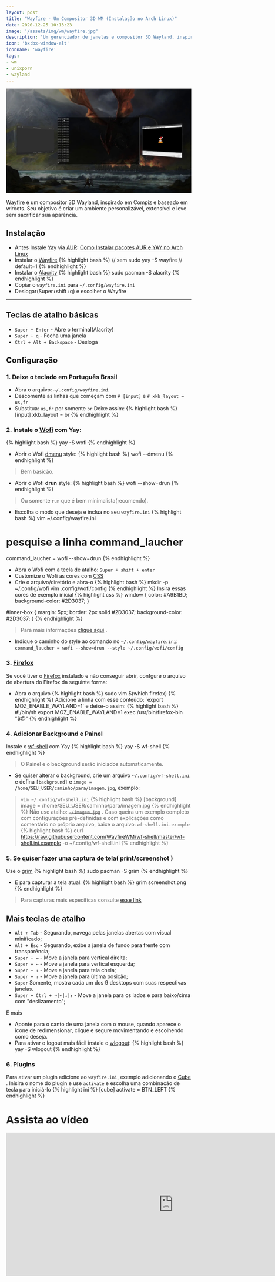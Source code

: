 ```yaml
---
layout: post
title: "Wayfire - Um Compositor 3D WM (Instalação no Arch Linux)"
date: 2020-12-25 10:13:23
image: '/assets/img/wm/wayfire.jpg'
description: 'Um gerenciador de janelas e compositor 3D Wayland, inspirado em Compiz e baseado em wlroots.'
icon: 'bx:bx-window-alt'
iconname: 'wayfire'
tags:
- wm
- unixporn
- wayland
---
```


![Wayfire - Um Compositor 3D WM (Instalação no Arch Linux)](/assets/img/wm/wayfire.jpg)

[Wayfire](https://wayfire.org/) é um compositor 3D Wayland, inspirado em Compiz e baseado em wlroots. Seu objetivo é criar um ambiente personalizável, extensível e leve sem sacrificar sua aparência.

## Instalação
+ Antes Instale [Yay](https://terminalroot.com.br/2020/12/como-instalar-pacotes-do-aur-via-yay-no-arch-linux.html) via [AUR](https://terminalroot.com.br/2020/12/como-instalar-pacotes-do-aur-via-yay-no-arch-linux.html): [Como Instalar pacotes AUR e YAY no Arch Linux](https://terminalroot.com.br/)
+ Instalar o [Wayfire](https://github.com/WayfireWM/wayfire)
{% highlight bash %}
// sem sudo
yay -S wayfire
// default=1
{% endhighlight %}
+ Instalar o [Alacrity](https://github.com/alacritty/alacritty)
{% highlight bash %}
sudo pacman -S alacrity
{% endhighlight %}
+ Copiar o `wayfire.ini` para `~/.config/wayfire.ini`
+ Deslogar(Super+shift+q) e escolher o Wayfire

---

## Teclas de atalho básicas
+ `Super + Enter` - Abre o terminal(Alacrity)
+ `Super + q` - Fecha uma janela
+ `Ctrl + Alt + Backspace` - Desloga 

## Configuração
### 1. Deixe o teclado em **Português Brasil**
+ Abra o arquivo: `~/.config/wayfire.ini`
+ Descomente as linhas que começam com `# [input]` e `# xkb_layout = us,fr` 
+ Substitua: `us,fr` por somente `br`
Deixe assim:
{% highlight bash %}
[input]
xkb_layout = br
{% endhighlight %}

### 2. Instale o [Wofi](https://hg.sr.ht/~scoopta/wofi) com Yay:
{% highlight bash %}
yay -S wofi
{% endhighlight %}
+ Abrir o Wofi [dmenu](https://tools.suckless.org/dmenu/) style:
{% highlight bash %}
wofi --dmenu
{% endhighlight %}
> Bem basicão.

+ Abrir o Wofi **drun** style:
{% highlight bash %}
wofi --show=drun
{% endhighlight %}
> Ou somente `run` que é bem minimalista(recomendo).

+ Escolha o modo que deseja e inclua no seu `wayfire.ini`
{% highlight bash %}
vim ~/.config/wayfire.ini
# pesquise a linha command_laucher
command_laucher = wofi --show=drun
{% endhighlight %}

+ Abra o Wofi com a tecla de atalho: `Super + shift + enter`
+ Customize o Wofi as cores com [CSS](https://terminalroot.com.br/css/)
+ Crie o arquivo/diretório e abra-o
{% highlight bash %}
mkdir -p ~/.config/wofi
vim .config/wofi/config
{% endhighlight %}
Insira essas cores de exemplo inicial
{% highlight css %}
window {
color: #A9B1BD;
background-color: #2D3037;
}

#inner-box {
margin: 5px;
border: 2px solid #2D3037;
background-color: #2D3037;
}
{% endhighlight %}
> Para mais informações [clique aqui](https://cloudninja.pw/docs/wofi.html) .
+ Indique o caminho do style ao comando no `~/.config/wayfire.ini`: `command_laucher = wofi --show=drun --style ~/.config/wofi/config`

### 3. [Firefox](https://terminalroot.com.br/2016/04/lista-com-28-navegadores-para-linux.html)
Se você tiver o [Firefox](https://terminalroot.com.br/2020/08/como-abrir-arquivos-markdown-com-extensao-md-no-firefox.html) instalado e não conseguir abrir, confgure o arquivo de abertura do Firefox da seguinte forma:
+ Abra o arquivo
{% highlight bash %}
sudo vim $(which firefox)
{% endhighlight %}
Adicione a linha com esse conteúdo: `export MOZ_ENABLE_WAYLAND=1` e deixe-o assim:
{% highlight bash %}
#!/bin/sh
export MOZ_ENABLE_WAYLAND=1
exec /usr/bin/firefox-bin "$@"
{% endhighlight %}

### 4. Adicionar Background e Painel
Instale o [wf-shell](https://github.com/WayfireWM/wf-shell) com Yay
{% highlight bash %}
yay -S wf-shell
{% endhighlight %}
> O Painel e o background serão iniciados automaticamente.

+ Se quiser alterar o background, crie um arquivo `~/.config/wf-shell.ini` e defina `[background]` e `image = /home/SEU_USER/caminho/para/imagem.jpg`, exemplo:
> `vim ~/.config/wf-shell.ini`
{% highlight bash %}
[background]
 image = /home/SEU_USER/caminho/para/imagem.jpg
{% endhighlight %}
> Não use atalho: ~~`~/imagem.jpg`~~ . Caso queira um exemplo completo com configurações pré-definidas e com explicações como comentário no próprio arquivo, baixe o arquivo: `wf-shell.ini.example`
{% highlight bash %}
curl https://raw.githubusercontent.com/WayfireWM/wf-shell/master/wf-shell.ini.example -o ~/.config/wf-shell.ini
{% endhighlight %}

### 5. Se quiser fazer uma captura de tela( print/screenshot )
Use o [grim](https://github.com/emersion/grim)
{% highlight bash %}
sudo pacman -S grim
{% endhighlight %}
+ E para capturar a tela atual:
{% highlight bash %}
grim screenshot.png
{% endhighlight %}
> Para capturas mais específicas consulte [esse link](https://wiki.archlinux.org/index.php/Screen_capture#Wayland)

## Mais teclas de atalho
+ `Alt + Tab` - Segurando, navega pelas janelas abertas com visual minificado;
+ `Alt + Esc` - Segurando, exibe a janela de fundo para frente com transparência;
+ `Super + →` - Move a janela para vertical direita;
+ `Super + ←` - Move a janela para vertical esquerda;
+ `Super + ↑` - Move a janela para tela cheia;
+ `Super + ↓` - Move a janela para última posição;
+ `Super` Somente, mostra cada um dos 9 desktops com suas respectivas janelas.
+ `Super + Ctrl + →|←|↓|↑` - Move a janela para os lados e para baixo/cima com "deslizamento";

E mais
+ Aponte para o canto de uma janela com o mouse, quando aparece o ícone de redimensionar, clique e segure movimentando e escolhendo como deseja.
+ Para ativar o logout mais fácil instale o [wlogout](https://github.com/ArtsyMacaw/wlogout):
{% highlight bash %}
yay -S wlogout
{% endhighlight %}

### 6. Plugins
Para ativar um plugin adicione ao `wayfire.ini`, exemplo adicionando o [Cube](https://github.com/WayfireWM/wayfire/wiki/Configuration#cube) . Inisira o nome do plugin e use `activate` e escolha uma combinação de tecla para iniciá-lo
{% highlight ini %}
[cube]
activate = <super> <alt> BTN_LEFT
{% endhighlight %}

# Assista ao vídeo
<iframe width="910" height="390" src="https://www.youtube.com/embed/GRcx5JlhecA" frameborder="0" allow="accelerometer; autoplay; encrypted-media; gyroscope; picture-in-picture" allowfullscreen></iframe>





